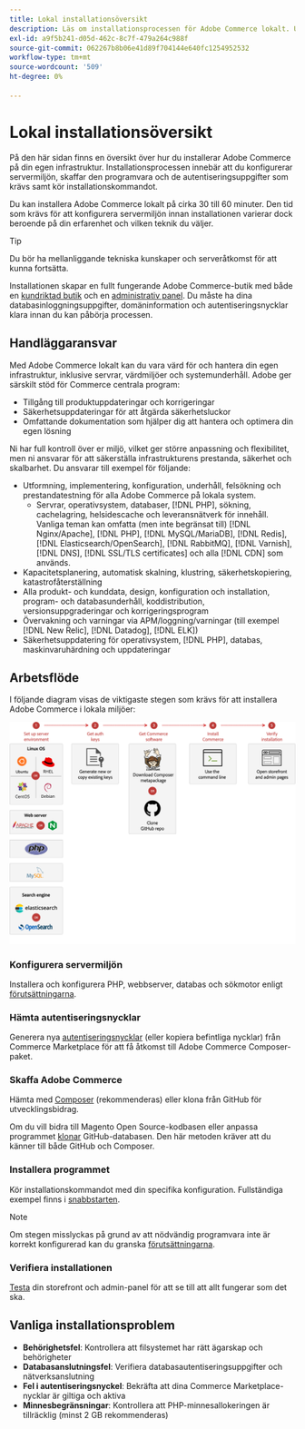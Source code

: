 ```yaml
---
title: Lokal installationsöversikt
description: Läs om installationsprocessen för Adobe Commerce lokalt. Upptäck serverkrav, konfigurationssteg och bästa praxis för driftsättning.
exl-id: a9f5b241-d05d-462c-8c7f-479a264c988f
source-git-commit: 062267b8b06e41d89f704144e640fc1254952532
workflow-type: tm+mt
source-wordcount: '509'
ht-degree: 0%

---
```



# Lokal installationsöversikt

På den här sidan finns en översikt över hur du installerar Adobe Commerce på din egen infrastruktur. Installationsprocessen innebär att du konfigurerar servermiljön, skaffar den programvara och de autentiseringsuppgifter som krävs samt kör installationskommandot.

Du kan installera Adobe Commerce lokalt på cirka 30 till 60 minuter. Den tid som krävs för att konfigurera servermiljön innan installationen varierar dock beroende på din erfarenhet och vilken teknik du väljer.

>[!TIP]
>
>Du bör ha mellanliggande tekniska kunskaper och serveråtkomst för att kunna fortsätta.

Installationen skapar en fullt fungerande Adobe Commerce-butik med både en [kundriktad butik](https://experienceleague.adobe.com/en/docs/commerce-admin/start/storefront/storefront) och en [administrativ panel](https://experienceleague.adobe.com/en/docs/commerce-admin/start/admin/admin). Du måste ha dina databasinloggningsuppgifter, domäninformation och autentiseringsnycklar klara innan du kan påbörja processen.

## Handläggaransvar

Med Adobe Commerce lokalt kan du vara värd för och hantera din egen infrastruktur, inklusive servrar, värdmiljöer och systemunderhåll. Adobe ger särskilt stöd för Commerce centrala program:

- Tillgång till produktuppdateringar och korrigeringar
- Säkerhetsuppdateringar för att åtgärda säkerhetsluckor
- Omfattande dokumentation som hjälper dig att hantera och optimera din egen lösning

Ni har full kontroll över er miljö, vilket ger större anpassning och flexibilitet, men ni ansvarar för att säkerställa infrastrukturens prestanda, säkerhet och skalbarhet. Du ansvarar till exempel för följande:

- Utformning, implementering, konfiguration, underhåll, felsökning och prestandatestning för alla Adobe Commerce på lokala system.
   - Servrar, operativsystem, databaser, [!DNL PHP], sökning, cachelagring, helsidescache och leveransnätverk för innehåll. Vanliga teman kan omfatta (men inte begränsat till) [!DNL Nginx/Apache], [!DNL PHP], [!DNL MySQL/MariaDB], [!DNL Redis], [!DNL Elasticsearch/OpenSearch], [!DNL RabbitMQ], [!DNL Varnish], [!DNL DNS], [!DNL SSL/TLS certificates] och alla [!DNL CDN] som används.
- Kapacitetsplanering, automatisk skalning, klustring, säkerhetskopiering, katastrofåterställning
- Alla produkt- och kunddata, design, konfiguration och installation, program- och databasunderhåll, koddistribution, versionsuppgraderingar och korrigeringsprogram
- Övervakning och varningar via APM/loggning/varningar (till exempel [!DNL New Relic], [!DNL Datadog], [!DNL ELK])
- Säkerhetsuppdatering för operativsystem, [!DNL PHP], databas, maskinvaruhärdning och uppdateringar

## Arbetsflöde

I följande diagram visas de viktigaste stegen som krävs för att installera Adobe Commerce i lokala miljöer:

![Så här fungerar installationen](../assets/installation/on-premises-install.drawio.svg)

### Konfigurera servermiljön

Installera och konfigurera PHP, webbserver, databas och sökmotor enligt [förutsättningarna](prerequisites/overview.md).

### Hämta autentiseringsnycklar

Generera nya [autentiseringsnycklar](prerequisites/authentication-keys.md) (eller kopiera befintliga nycklar) från Commerce Marketplace för att få åtkomst till Adobe Commerce Composer-paket.

### Skaffa Adobe Commerce

Hämta med [Composer](prerequisites/commerce.md) (rekommenderas) eller klona från GitHub för utvecklingsbidrag.

Om du vill bidra till Magento Open Source-kodbasen eller anpassa programmet [klonar](https://developer.adobe.com/commerce/contributor/guides/install/clone-repository/) GitHub-databasen. Den här metoden kräver att du känner till både GitHub och Composer.

### Installera programmet

Kör installationskommandot med din specifika konfiguration. Fullständiga exempel finns i [snabbstarten](composer.md).

>[!NOTE]
>
>Om stegen misslyckas på grund av att nödvändig programvara inte är korrekt konfigurerad kan du granska [förutsättningarna](prerequisites/overview.md).

### Verifiera installationen

[Testa](next-steps/verify.md) din storefront och admin-panel för att se till att allt fungerar som det ska.

## Vanliga installationsproblem

- **Behörighetsfel**: Kontrollera att filsystemet har rätt ägarskap och behörigheter
- **Databasanslutningsfel**: Verifiera databasautentiseringsuppgifter och nätverksanslutning
- **Fel i autentiseringsnyckel**: Bekräfta att dina Commerce Marketplace-nycklar är giltiga och aktiva
- **Minnesbegränsningar**: Kontrollera att PHP-minnesallokeringen är tillräcklig (minst 2 GB rekommenderas)
